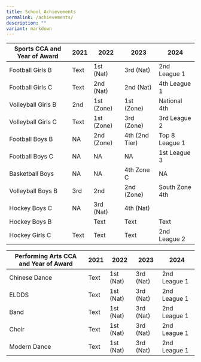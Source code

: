 ```yaml
---
title: School Achievements
permalink: /achievements/
description: ""
variant: markdown
---
```


|Sports CCA and Year of Award| 2021 | 2022 |2023 |2024 |
| -------- | -------- | -------- |-------- |-------- |
| Football Girls B    | Text     | 1st (Nat)    |3rd (Nat)   |2nd League 1  |
| Football Girls C    | Text     | 2nd (Nat)   | 2nd (Nat)   |4th  League 1     |
| Volleyball Girls B    | 2nd  | 1st (Zone) |1st (Zone)   |National 4th    |
| Volleyball Girls C    | Text     | 1st (Zone)  |3rd (Zone)  |3rd League 2    |
| Football Boys B   | NA  | 2nd (Zone) |4th (2nd Tier)|Top 8 League 1   |
| Football Boys C     | NA      | NA        |NA       |1st League 3    |
| Basketball Boys    | NA     | NA     |4th Zone C   |NA     |
| Volleyball Boys B    | 3rd     | 2nd     |2nd (Zone)    |South Zone 4th   |
| Hockey Boys C | NA     | 3rd (Nat)    |4th (Nat)    |    |
| Hockey Boys B |  | Text     | Text     |Text     |3rd League 1     |
| Hockey Girls C   | Text     | Text     |Text     |2nd League 2   |


|Performing Arts CCA and Year of Award| 2021 | 2022 |2023 |2024 |
| -------- | -------- | -------- |-------- |-------- |
| Chinese Dance   | Text     | 1st (Nat)    |3rd (Nat)   |2nd League 1  |
| ELDDS    | Text     | 1st (Nat)    |3rd (Nat)   |2nd League 1  |
| Band   | Text     | 1st (Nat)    |3rd (Nat)   |2nd League 1  |
| Choir    | Text     | 1st (Nat)    |3rd (Nat)   |2nd League 1  |
| Modern Dance    | Text     | 1st (Nat)    |3rd (Nat)   |2nd League 1  |